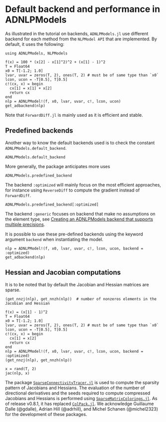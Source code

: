 # Default backend and performance in ADNLPModels

As illustrated in the tutorial on backends, `ADNLPModels.jl` use different backend for each method from the `NLPModel API` that are implemented.
By default, it uses the following:
```@example ex1
using ADNLPModels, NLPModels

f(x) = 100 * (x[2] - x[1]^2)^2 + (x[1] - 1)^2
T = Float64
x0 = T[-1.2; 1.0]
lvar, uvar = zeros(T, 2), ones(T, 2) # must be of same type than `x0`
lcon, ucon = -T[0.5], T[0.5]
c!(cx, x) = begin
  cx[1] = x[1] + x[2]
  return cx
end
nlp = ADNLPModel!(f, x0, lvar, uvar, c!, lcon, ucon)
get_adbackend(nlp)
```

Note that `ForwardDiff.jl` is mainly used as it is efficient and stable.

## Predefined backends

Another way to know the default backends used is to check the constant `ADNLPModels.default_backend`.
```@example ex1
ADNLPModels.default_backend
```

More generally, the package anticipates more uses
```@example ex1
ADNLPModels.predefined_backend
```

The backend `:optimized` will mainly focus on the most efficient approaches, for instance using `ReverseDiff` to compute the gradient instead of `ForwardDiff`.

```@example ex1
ADNLPModels.predefined_backend[:optimized]
```

The backend `:generic` focuses on backend that make no assumptions on the element type, see [Creating an ADNLPModels backend that supports multiple precisions](https://jso.dev/tutorials/generic-adnlpmodels/).

It is possible to use these pre-defined backends using the keyword argument `backend` when instantiating the model.

```@example ex1
nlp = ADNLPModel!(f, x0, lvar, uvar, c!, lcon, ucon, backend = :optimized)
get_adbackend(nlp)
```

## Hessian and Jacobian computations

It is to be noted that by default the Jacobian and Hessian matrices are sparse.

```@example ex1
(get_nnzj(nlp), get_nnzh(nlp))  # number of nonzeros elements in the Jacobian and Hessian
```

```@example ex1
f(x) = (x[1] - 1)^2
T = Float64
x0 = T[-1.2; 1.0]
lvar, uvar = zeros(T, 2), ones(T, 2) # must be of same type than `x0`
lcon, ucon = -T[0.5], T[0.5]
c!(cx, x) = begin
  cx[1] = x[2]
  return cx
end
nlp = ADNLPModel!(f, x0, lvar, uvar, c!, lcon, ucon, backend = :optimized)
(get_nnzj(nlp), get_nnzh(nlp))
```

```@example ex1
x = rand(T, 2)
jac(nlp, x)
```

The package [`SparseConnectivityTracer.jl`](https://github.com/adrhill/SparseConnectivityTracer.jl) is used to compute the sparsity pattern of Jacobians and Hessians.
The evaluation of the number of directional derivatives and the seeds required to compute compressed Jacobians and Hessians is performed using [`SparseMatrixColorings.jl`](https://github.com/gdalle/SparseMatrixColorings.jl).
As of release v0.8.1, it has replaced [`ColPack.jl`](https://github.com/exanauts/ColPack.jl).
We acknowledge Guillaume Dalle (@gdalle), Adrian Hill (@adrhill), and Michel Schanen (@michel2323) for the development of these packages.
